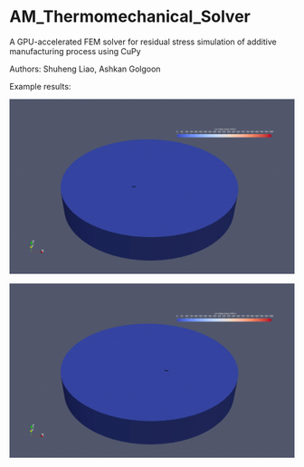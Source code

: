 # AM_Thermomechanical_Solver
A GPU-accelerated FEM solver for residual stress simulation of additive manufacturing process using CuPy

Authors:
Shuheng Liao, Ashkan Golgoon

Example results:
<p align="middle">
  <img src="docs/files/L_contour.gif" width="600" />
</p>
<p align="middle">
  <img src="docs/files/L_zigzag.gif" width="600" />
</p>
